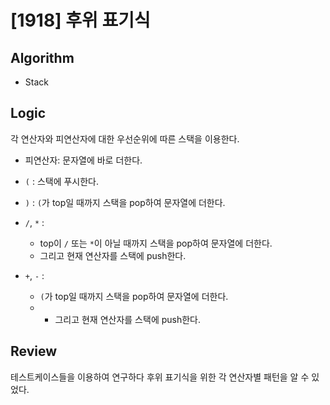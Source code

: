 # [1918] 후위 표기식

## Algorithm

- Stack

## Logic

각 연산자와 피연산자에 대한 우선순위에 따른 스택을 이용한다.

- 피연산자: 문자열에 바로 더한다.

- `(` : 스택에 푸시한다.

- `)` : `(`가 top일 때까지 스택을 pop하여 문자열에 더한다.

- `/`, `*` :

  - top이 `/` 또는 `*`이 아닐 때까지 스택을 pop하여 문자열에 더한다.
  - 그리고 현재 연산자를 스택에 push한다.

- `+`, `-` :

  - `(`가 top일 때까지 스택을 pop하여 문자열에 더한다.
  - - 그리고 현재 연산자를 스택에 push한다.

## Review

테스트케이스들을 이용하여 연구하다 후위 표기식을 위한 각 연산자별 패턴을 알 수 있었다.
